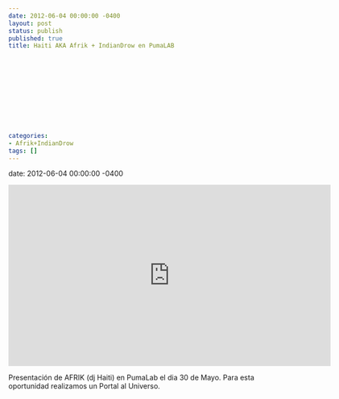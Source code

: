 ```yaml
---
date: 2012-06-04 00:00:00 -0400
layout: post
status: publish
published: true
title: Haiti AKA Afrik + IndianDrow en PumaLAB
 
 
 
 
 
 
 
 
 
 
 
categories:
- Afrik+IndianDrow
tags: []
---
```

date: 2012-06-04 00:00:00 -0400
<p><iframe src="http://player.vimeo.com/video/43280472?title=0&amp;byline=0&amp;portrait=0&amp;color=f0000c" frameborder="0" width="640" height="360"></iframe></p>
<p>Presentaci&oacute;n de AFRIK (dj Haiti) en PumaLab el dia 30 de Mayo. Para esta oportunidad realizamos un Portal al Universo. </p>
